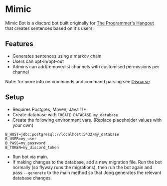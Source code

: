 # Mimic

Mimic Bot is a discord bot built originally for [The Programmer's Hangout](https://theprogrammershangout.com/) that creates sentences based on it's users.

## Features

* Generates sentences using a markov chain 
* Users can opt-in/opt-out
* Admins can add/remove/list channels with customised permissions per channel

Note: for more info on commands and command parsing see [Disparse](https://github.com/BoscoJared/disparse)

## Setup

* Requires Postgres, Maven, Java 11+
* Create database with `CREATE DATABASE my_database`
* Create the following environment vars. (Replace placeholder values with your own)
```
B_HOST=jdbc:postgresql://localhost:5432/my_database
B_USER=my_user
B_PASS=my_password
B_TOKEN=my_discord_token
```
* Run bot via main.
* If making changes to the database, add a new migration file. Run the bot normally (so flyway runs the migrations), then run the bot again and pass `--generate` to the main method so that Jooq generates the relevant database changes.